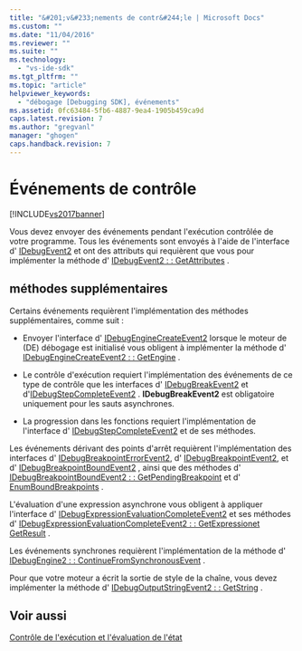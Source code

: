 ```yaml
---
title: "&#201;v&#233;nements de contr&#244;le | Microsoft Docs"
ms.custom: ""
ms.date: "11/04/2016"
ms.reviewer: ""
ms.suite: ""
ms.technology: 
  - "vs-ide-sdk"
ms.tgt_pltfrm: ""
ms.topic: "article"
helpviewer_keywords: 
  - "débogage [Debugging SDK], événements"
ms.assetid: 0fc63484-5fb6-4887-9ea4-1905b459ca9d
caps.latest.revision: 7
ms.author: "gregvanl"
manager: "ghogen"
caps.handback.revision: 7
---
```

# &#201;v&#233;nements de contr&#244;le
[!INCLUDE[vs2017banner](../../code-quality/includes/vs2017banner.md)]

Vous devez envoyer des événements pendant l'exécution contrôlée de votre programme.  Tous les événements sont envoyés à l'aide de l'interface d' [IDebugEvent2](../../extensibility/debugger/reference/idebugevent2.md) et ont des attributs qui requièrent que vous pour implémenter la méthode d' [IDebugEvent2 : : GetAttributes](../../extensibility/debugger/reference/idebugevent2-getattributes.md) .  
  
## méthodes supplémentaires  
 Certains événements requièrent l'implémentation des méthodes supplémentaires, comme suit :  
  
-   Envoyer l'interface d' [IDebugEngineCreateEvent2](../../extensibility/debugger/reference/idebugenginecreateevent2.md) lorsque le moteur de \(DE\) débogage est initialisé vous obligent à implémenter la méthode d' [IDebugEngineCreateEvent2 : : GetEngine](../../extensibility/debugger/reference/idebugenginecreateevent2-getengine.md) .  
  
-   Le contrôle d'exécution requiert l'implémentation des événements de ce type de contrôle que les interfaces d' [IDebugBreakEvent2](../../extensibility/debugger/reference/idebugbreakevent2.md) et d'[IDebugStepCompleteEvent2](../../extensibility/debugger/reference/idebugstepcompleteevent2.md) .  **IDebugBreakEvent2** est obligatoire uniquement pour les sauts asynchrones.  
  
-   La progression dans les fonctions requiert l'implémentation de l'interface d' [IDebugStepCompleteEvent2](../../extensibility/debugger/reference/idebugstepcompleteevent2.md) et de ses méthodes.  
  
 Les événements dérivant des points d'arrêt requièrent l'implémentation des interfaces d' [IDebugBreakpointErrorEvent2](../../extensibility/debugger/reference/idebugbreakpointerrorevent2.md), d' [IDebugBreakpointEvent2](../../extensibility/debugger/reference/idebugbreakpointevent2.md), et d' [IDebugBreakpointBoundEvent2](../../extensibility/debugger/reference/idebugbreakpointboundevent2.md) , ainsi que des méthodes d' [IDebugBreakpointBoundEvent2 : : GetPendingBreakpoint](../../extensibility/debugger/reference/idebugbreakpointboundevent2-getpendingbreakpoint.md) et d' [EnumBoundBreakpoints](../../extensibility/debugger/reference/idebugbreakpointboundevent2-enumboundbreakpoints.md) .  
  
 L'évaluation d'une expression asynchrone vous obligent à appliquer l'interface d' [IDebugExpressionEvaluationCompleteEvent2](../../extensibility/debugger/reference/idebugexpressionevaluationcompleteevent2.md) et ses méthodes d' [IDebugExpressionEvaluationCompleteEvent2 : : GetExpression](../../extensibility/debugger/reference/idebugexpressionevaluationcompleteevent2-getexpression.md)[et GetResult](../../extensibility/debugger/reference/idebugexpressionevaluationcompleteevent2-getresult.md) .  
  
 Les événements synchrones requièrent l'implémentation de la méthode d' [IDebugEngine2 : : ContinueFromSynchronousEvent](../Topic/IDebugEngine2::ContinueFromSynchronousEvent.md) .  
  
 Pour que votre moteur a écrit la sortie de style de la chaîne, vous devez implémenter la méthode d' [IDebugOutputStringEvent2 : : GetString](../Topic/IDebugOutputStringEvent2::GetString.md) .  
  
## Voir aussi  
 [Contrôle de l'exécution et l'évaluation de l'état](../../extensibility/debugger/execution-control-and-state-evaluation.md)